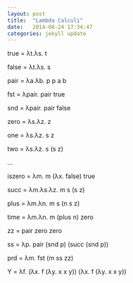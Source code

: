 ```yaml
---
layout: post
title:  "Lambda Calculi"
date:   2014-08-24 17:34:47
categories: jekyll update
---
```


true = λt.λs. t

false = λt.λs. s

pair = λa.λb. p p a b

fst = λpair. pair true

snd = λpair. pair false

zero = λs.λz. z

one = λs.λz. s z

two = λs.λz. s (s z)

...

iszero = λm. m (λx. false) true

succ = λm.λs.λz. m s (s z)

plus = λm.λn. m s (n s z)

time = λm.λn. m (plus n) zero

zz = pair zero zero

ss = λp. pair (snd p) (succ (snd p))

prd = λm. fst (m ss zz)

Y = λf. (λx. f (λy. x x y)) (λx. f (λy. x x y))
